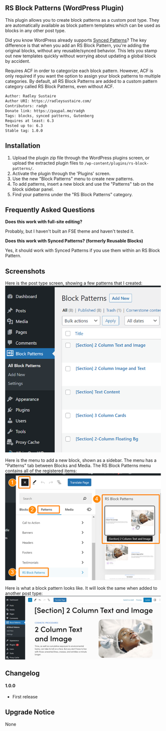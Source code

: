 RS Block Patterns (WordPress Plugin)
---

This plugin allows you to create block patterns as a custom post type. They are automatically available as block pattern templates which can be used as blocks in any other post type.

Did you know WordPress already supports [Synced Patterns](https://wordpress.org/documentation/article/reusable-blocks/)? The key difference is that when you add an RS Block Pattern, you're adding the original blocks, without any reusable/synced behavior. This lets you stamp out new templates quickly without worrying about updating a global block by accident.

Requires ACF in order to categorize each block pattern. However, ACF is only required if you want the option to assign your block patterns to multiple categories. By default, all RS Block Patterns are added to a custom pattern category called RS Block Patterns, even without ACF.

    Author: Radley Sustaire
    Author URI: https://radleysustaire.com/
    Contributors: radgh
    Donate link: https://paypal.me/radgh
    Tags: blocks, synced patterns, Gutenberg
    Requires at least: 6.3
    Tested up to: 6.3
    Stable tag: 1.0.0

## Installation ##

1. Upload the plugin zip file through the WordPress plugins screen, or upload the extracted plugin files to `/wp-content/plugins/rs-block-patterns/`.
2. Activate the plugin through the 'Plugins' screen.
3. Use the new "Block Patterns" menu to create new patterns.
4. To add patterns, insert a new block and use the "Patterns" tab on the block sidebar panel.
5. Find your patterns under the "RS Block Patterns" category.

## Frequently Asked Questions ##

**Does this work with full-site editing?**

Probably, but I haven't built an FSE theme and haven't tested it.

**Does this work with Synced Patterns? (formerly Reusable Blocks)**

Yes, it should work with Synced Patterns if you use them within an RS Block Pattern.

## Screenshots ##

Here is the post type screen, showing a few patterns that I created:
![The post type screen, showing a few patterns that I created.](screenshot-1.png)

Here is the menu to add a new block, shown as a sidebar. The menu has a "Patterns" tab between Blocks and Media. The RS Block Patterns menu contains all of the registered items:
![The menu to add a new block, shown as a sidebar. The menu has a "Patterns" tab between Blocks and Media. The RS Block Patterns menu contains all of the registered items.](screenshot-2.png)

Here is what a block pattern looks like. It will look the same when added to another post type:
![Shows a block pattern in the edit screen, composed of columns and text and other blocks.](screenshot-3.png)


## Changelog ##

#### 1.0.0
* First release

## Upgrade Notice ##

None
